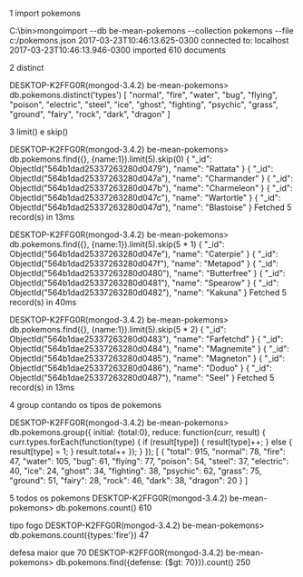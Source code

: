 1 import pokemons

C:\bin>mongoimport --db be-mean-pokemons --collection pokemons --file c:/pokemons.json
2017-03-23T10:46:13.625-0300    connected to: localhost
2017-03-23T10:46:13.946-0300    imported 610 documents


2 distinct 

DESKTOP-K2FFG0R(mongod-3.4.2) be-mean-pokemons> db.pokemons.distinct('types')
[
  "normal",
  "fire",
  "water",
  "bug",
  "flying",
  "poison",
  "electric",
  "steel",
  "ice",
  "ghost",
  "fighting",
  "psychic",
  "grass",
  "ground",
  "fairy",
  "rock",
  "dark",
  "dragon"
]


3 limit() e skip()

DESKTOP-K2FFG0R(mongod-3.4.2) be-mean-pokemons> db.pokemons.find({}, {name:1}).limit(5).skip(0)
{
  "_id": ObjectId("564b1dad25337263280d0479"),
  "name": "Rattata"
}
{
  "_id": ObjectId("564b1dad25337263280d047a"),
  "name": "Charmander"
}
{
  "_id": ObjectId("564b1dad25337263280d047b"),
  "name": "Charmeleon"
}
{
  "_id": ObjectId("564b1dad25337263280d047c"),
  "name": "Wartortle"
}
{
  "_id": ObjectId("564b1dad25337263280d047d"),
  "name": "Blastoise"
}
Fetched 5 record(s) in 13ms

DESKTOP-K2FFG0R(mongod-3.4.2) be-mean-pokemons> db.pokemons.find({}, {name:1}).limit(5).skip(5 * 1)
{
  "_id": ObjectId("564b1dad25337263280d047e"),
  "name": "Caterpie"
}
{
  "_id": ObjectId("564b1dad25337263280d047f"),
  "name": "Metapod"
}
{
  "_id": ObjectId("564b1dad25337263280d0480"),
  "name": "Butterfree"
}
{
  "_id": ObjectId("564b1dad25337263280d0481"),
  "name": "Spearow"
}
{
  "_id": ObjectId("564b1dad25337263280d0482"),
  "name": "Kakuna"
}
Fetched 5 record(s) in 40ms


DESKTOP-K2FFG0R(mongod-3.4.2) be-mean-pokemons> db.pokemons.find({}, {name:1}).limit(5).skip(5 * 2)
{
  "_id": ObjectId("564b1dae25337263280d0483"),
  "name": "Farfetchd"
}
{
  "_id": ObjectId("564b1dae25337263280d0484"),
  "name": "Magnemite"
}
{
  "_id": ObjectId("564b1dae25337263280d0485"),
  "name": "Magneton"
}
{
  "_id": ObjectId("564b1dae25337263280d0486"),
  "name": "Doduo"
}
{
  "_id": ObjectId("564b1dae25337263280d0487"),
  "name": "Seel"
}
Fetched 5 record(s) in 13ms


4 group contando os tipos de pokemons

DESKTOP-K2FFG0R(mongod-3.4.2) be-mean-pokemons> db.pokemons.group({   initial: {total:0},   reduce: function(curr, result) {     curr.types.forEach(function(type) {
 if (result[type]) {         result[type]++;       } else {         result[type] = 1;       }       result.total++     });   } });
[
  {
    "total": 915,
    "normal": 78,
    "fire": 47,
    "water": 105,
    "bug": 61,
    "flying": 77,
    "poison": 54,
    "steel": 37,
    "electric": 40,
    "ice": 24,
    "ghost": 34,
    "fighting": 38,
    "psychic": 62,
    "grass": 75,
    "ground": 51,
    "fairy": 28,
    "rock": 46,
    "dark": 38,
    "dragon": 20
  }
]




5
todos os pokemons
DESKTOP-K2FFG0R(mongod-3.4.2) be-mean-pokemons> db.pokemons.count()
610

tipo fogo
DESKTOP-K2FFG0R(mongod-3.4.2) be-mean-pokemons> db.pokemons.count({types:'fire'}) 
47                                                                                

defesa maior que 70
DESKTOP-K2FFG0R(mongod-3.4.2) be-mean-pokemons> db.pokemons.find({defense: {$gt: 70}}).count()
250